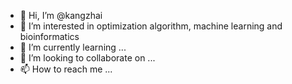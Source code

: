 - 👋 Hi, I’m @kangzhai
- 👀 I’m interested in optimization algorithm, machine learning and bioinformatics
- 🌱 I’m currently learning ...
- 💞️ I’m looking to collaborate on ...
- 📫 How to reach me ...

<!---
Since my research, most of my resources have been shared for free. I have opened 13 repositories and provided my private data and codes to many scholars in private. Recently, an unidentified user attempted to obtain my private data and codes by leaving issues rudely and offensively. All scholars should communicate with each other with respect and courtesy.

--->
